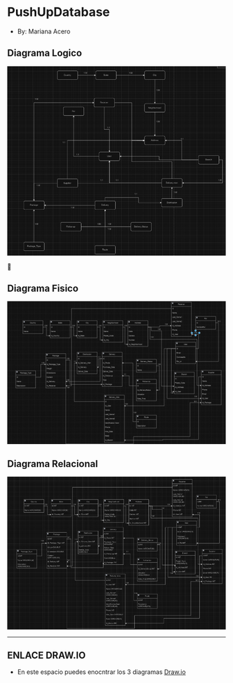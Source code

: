 # PushUpDatabase

- By: Mariana Acero

## Diagrama Logico
![Alt text](image.png)

:robot:
## Diagrama Fisico
![Alt text](image-1.png)

## Diagrama Relacional
![Alt text](image-2.png)

-----------------------------------------------------------
## ENLACE DRAW.IO
- En este espacio puedes enocntrar los 3 diagramas
[Draw.io](https://app.diagrams.net/#G17JxDkvZhuKUMZmkOw8oi5faFw4xk0_IY)